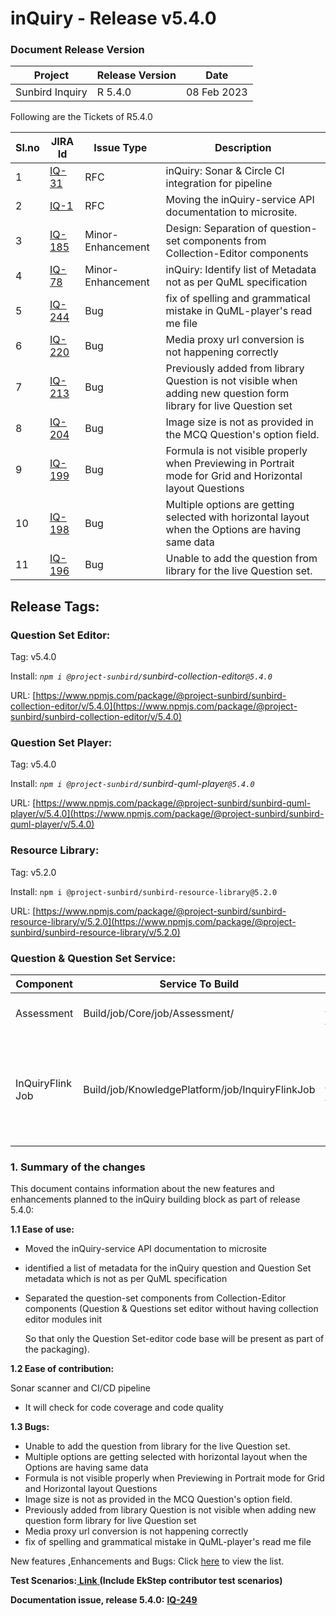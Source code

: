 # inQuiry - Release v5.4.0

### Document Release Version

| Project         | Release Version | Date        |
| --------------- | --------------- | ----------- |
| Sunbird Inquiry | R 5.4.0         | 08 Feb 2023 |

Following are the Tickets of R5.4.0

| Sl.no | JIRA Id                                                       | Issue Type        | Description                                                                                                       |
| ----- | ------------------------------------------------------------- | ----------------- | ----------------------------------------------------------------------------------------------------------------- |
| 1     | [IQ-31](https://project-sunbird.atlassian.net/browse/IQ-31)   | RFC               | inQuiry: Sonar & Circle CI integration for pipeline                                                               |
| 2     | [IQ-1](https://project-sunbird.atlassian.net/browse/IQ-1)     | RFC               | Moving the inQuiry-service API documentation to microsite.                                                        |
| 3     | [IQ-185](https://project-sunbird.atlassian.net/browse/IQ-185) | Minor-Enhancement | Design: Separation of question-set components from Collection-Editor components                                   |
| 4     | [IQ-78](https://project-sunbird.atlassian.net/browse/IQ-78)   | Minor-Enhancement | inQuiry: Identify list of Metadata not as per QuML specification                                                  |
| 5     | [IQ-244](https://project-sunbird.atlassian.net/browse/IQ-244) | Bug               | fix of spelling and grammatical mistake in QuML-player's read me file                                             |
| 6     | [IQ-220](https://project-sunbird.atlassian.net/browse/IQ-220) | Bug               | Media proxy url conversion is not happening correctly                                                             |
| 7     | [IQ-213](https://project-sunbird.atlassian.net/browse/IQ-213) | Bug               | Previously added from library Question is not visible when adding new question form library for live Question set |
| 8     | [IQ-204](https://project-sunbird.atlassian.net/browse/IQ-204) | Bug               | Image size is not as provided in the MCQ Question's option field.                                                 |
| 9     | [IQ-199](https://project-sunbird.atlassian.net/browse/IQ-199) | Bug               | Formula is not visible properly when Previewing in Portrait mode for Grid and Horizontal layout Questions         |
| 10    | [IQ-198](https://project-sunbird.atlassian.net/browse/IQ-198) | Bug               | Multiple options are getting selected with horizontal layout when the Options are having same data                |
| 11    | [IQ-196](https://project-sunbird.atlassian.net/browse/IQ-196) | Bug               | Unable to add the question from library for the live Question set.                                                |

## Release Tags:

### Question Set **Editor**:

Tag: v5.4.0

Install: _`npm i @project-sunbird/`sunbird-collection-editor`@5.4.0`_

URL: [https://www.npmjs.com/package/@project-sunbird/sunbird-collection-editor/v/5.4.0](https://www.npmjs.com/package/@project-sunbird/sunbird-collection-editor/v/5.4.0)

### Question Set Player:

Tag: v5.4.0

Install: _`npm i @project-sunbird/`sunbird-quml-player`@5.4.0`_

URL: [https://www.npmjs.com/package/@project-sunbird/sunbird-quml-player/v/5.4.0](https://www.npmjs.com/package/@project-sunbird/sunbird-quml-player/v/5.4.0)

### Resource Library:&#x20;

Tag: v5.2.0

Install: `npm i @project-sunbird/sunbird-resource-library@5.2.0`

URL: [https://www.npmjs.com/package/@project-sunbird/sunbird-resource-library/v/5.2.0](https://www.npmjs.com/package/@project-sunbird/sunbird-resource-library/v/5.2.0)

### Question & Question Set Service:

| Component        | Service To Build                                | Build Tag                                                                                            | Service To Deploy                                         | Deploy Tag                                                                                                      | Comment                                                                                                          |
| ---------------- | ----------------------------------------------- | ---------------------------------------------------------------------------------------------------- | --------------------------------------------------------- | --------------------------------------------------------------------------------------------------------------- | ---------------------------------------------------------------------------------------------------------------- |
| Assessment       | Build/job/Core/job/Assessment/                  | [Release-5.4.0\_RC1](https://github.com/Sunbird-inQuiry/inquiry-api-service/tree/release-5.4.0\_RC1) | Deploy/job/dev/job/Kubernetes/job/Assessment/             | [release-5.2.0-inquiry\_RC1](https://github.com/project-sunbird/sunbird-devops/tree/release-5.2.0-inquiry\_RC1) | No New Configuration Added                                                                                       |
| InQuiryFlink Job | Build/job/KnowledgePlatform/job/InquiryFlinkJob | [Release-5.2.0\_RC3](https://github.com/Sunbird-inQuiry/data-pipeline/tree/release-5.2.0\_RC3)       | Deploy/job/dev/job/KnowledgePlatform/job/InquiryFlinkJob/ | [Release-5.2.0\_RC3](https://github.com/Sunbird-inQuiry/data-pipeline/tree/release-5.2.0\_RC3)                  | <p>Please deploy below jobs:<br><code>async-questionset-publish</code><br><code>questionset-republish</code></p> |

### **1. Summary of the changes**

This document contains information about the new features and enhancements planned to the inQuiry building block as part of release 5.4.0:

**1.1 Ease of use:**&#x20;

* Moved the inQuiry-service API documentation to microsite
* identified a list of metadata for the inQuiry question and Question Set metadata which is not as per QuML specification
*   Separated the question-set components from Collection-Editor components (Question & Questions set editor without having collection editor modules init&#x20;

    So that only the Question Set-editor code base will be present as part of the packaging).

**1.2 Ease of contribution:**

&#x20;   Sonar scanner and CI/CD pipeline

* It will check for code coverage and code quality

**1.3 Bugs:**

* Unable to add the question from library for the live Question set.
* Multiple options are getting selected with horizontal layout when the Options are having same data
* Formula is not visible properly when Previewing in Portrait mode for Grid and Horizontal layout Questions
* Image size is not as provided in the MCQ Question's option field.
* Previously added from library Question is not visible when adding new question form library for live Question set
* Media proxy url conversion is not happening correctly
* fix of spelling and grammatical mistake in QuML-player's read me file

New features ,Enhancements and Bugs: Click [here](https://project-sunbird.atlassian.net/issues/?filter=12704) to view the list.&#x20;

**Test Scenarios:**[ **Link** ](https://project-sunbird.atlassian.net/wiki/spaces/SunbirdinQuiry/pages/3270672405/inQuiry+Release+R.5.4.0+Test+Scenarios)**(Include EkStep contributor test scenarios)**

**Documentation issue, release 5.4.0:** [**IQ-249**](https://project-sunbird.atlassian.net/browse/IQ-249)

